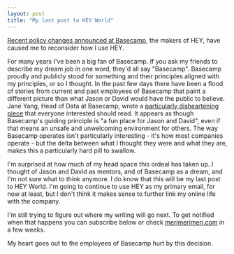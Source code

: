 ```yaml
---
layout: post
title: "My last post to HEY World"
---
```


[Recent policy changes announced at Basecamp](https://world.hey.com/jason/changes-at-basecamp-7f32afc5), the makers of HEY, 
have caused me to reconsider how I use HEY. 

For many years I've been a big fan of Basecamp. If you ask my friends to describe my dream job in one word, 
they'd all say "Basecamp". Basecamp proudly and publicly stood for something and their principles aligned 
with my principles, or so I thought. In the past few days there have been a flood of stories from current 
and past employees of Basecamp that paint a different picture than what Jason or David would have the public 
to believe. Jane Yang, Head of Data at Basecamp, wrote a [particularly disheartening piece](https://janeyang.org/2021/04/27/an-open-letter-to-jason-and-david/) that everyone 
interested should read. It appears as though Basecamp's guiding principle is "a fun place for Jason and David", 
even if that means an unsafe and unwelcoming environment for others. The way Basecamp operates isn't 
particularly interesting - it's how most companies operate - but the delta between what I thought they were 
and what they are, makes this a particularly hard pill to swallow.

I'm surprised at how much of my head space this ordeal has taken up. I thought of Jason and David as mentors, 
and of Basecamp as a dream, and I'm not sure what to think anymore. I do know that this will be my last post 
to HEY World. I'm going to continue to use HEY as my primary email, for now at least, but I don't think it 
makes sense to further link my online life with the company.

I'm still trying to figure out where my writing will go next. To get notified when that happens you can 
subscribe below or check [merimerimeri.com](https://merimerimeri.com) in a few weeks.

My heart goes out to the employees of Basecamp hurt by this decision. 
